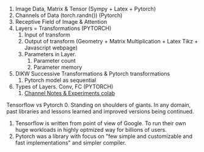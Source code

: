 
1. Image Data, Matrix & Tensor (Sympy + Latex + Pytorch)
2. Channels of Data (torch.randn()) (Pytorch)
3. Receptive Field of Image & Attention
4. Layers = Transformations (PYTORCH)
   1. Input of transform
   2. Output of transform (Geometry + Matrix Multiplication + Latex Tikz + Javascript webpage)
   3. Parameters in Layer. 
      1. Parameter count 
      2. Parameter memory
5. DIKW Successive Transformations & Pytorch transformations
   1. Pytorch model as sequential  
6. Types of Layers. Conv, FC (PYTORCH)
   1. [Channel Notes & Experiments colab](https://colab.research.google.com/drive/1cKqF4fO5eWTOITeeFfe5Oy0fERGmiuML)
   
   
Tensorflow vs Pytorch
0. Standing on shoulders of giants. In any domain, past libraries and lessons learned and improved versions being continued.
1. Tensorflow is written from point of view of Google. To run their own huge workloads in highly optmized way for billions of users. 
2. Pytorch was a library with focus on "few simple and customizable and fast implementations" and simpler compiler. 

